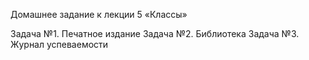 Домашнее задание к лекции 5 «Классы»

Задача №1. Печатное издание
Задача №2. Библиотека
Задача №3. Журнал успеваемости
